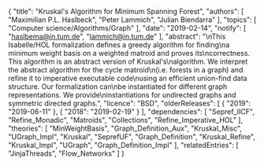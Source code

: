 {
    "title": "Kruskal's Algorithm for Minimum Spanning Forest",
    "authors": [
        "Maximilian P.L. Haslbeck",
        "Peter Lammich",
        "Julian Biendarra"
    ],
    "topics": [
        "Computer science/Algorithms/Graph"
    ],
    "date": "2019-02-14",
    "notify": [
        "haslbema@in.tum.de",
        "lammich@in.tum.de"
    ],
    "abstract": "\nThis Isabelle/HOL formalization defines a greedy algorithm for finding\na minimum weight basis on a weighted matroid and proves its\ncorrectness. This algorithm is an abstract version of Kruskal's\nalgorithm.  We interpret the abstract algorithm for the cycle matroid\n(i.e. forests in a graph) and refine it to imperative executable code\nusing an efficient union-find data structure.  Our formalization can\nbe instantiated for different graph representations. We provide\ninstantiations for undirected graphs and symmetric directed graphs.",
    "licence": "BSD",
    "olderReleases": [
        {
            "2019": "2019-06-11"
        },
        {
            "2018": "2019-02-19"
        }
    ],
    "dependencies": [
        "Sepref_IICF",
        "Refine_Monadic",
        "Matroids",
        "Collections",
        "Refine_Imperative_HOL"
    ],
    "theories": [
        "MinWeightBasis",
        "Graph_Definition_Aux",
        "Kruskal_Misc",
        "UGraph_Impl",
        "Kruskal",
        "SeprefUF",
        "Graph_Definition",
        "Kruskal_Refine",
        "Kruskal_Impl",
        "UGraph",
        "Graph_Definition_Impl"
    ],
    "relatedEntries": [
        "JinjaThreads",
        "Flow_Networks"
    ]
}